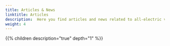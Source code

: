 ```yaml
---
title: Articles & News
linktitle: Articles
description:  Here you find articles and news related to all-electric veicheles from Audi.
weight: 4
---
```


{{% children description="true" depth="1" %}}
